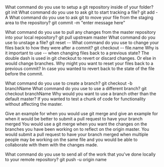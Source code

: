 What command do you use to setup a git repository inside of your folder?
    git init
What command do you use to ask git to start tracking a file?
    git add -A
What command do you use to ask git to move your file from the staging area to the repository?
    git commit -m "enter message here"

What command do you use to pull any changes from the master repository into your local repository?
    git pull upstream master
What command do you use to unstage a file?
    git reset -- <filename>
What command do you use to change your files back to how they were after a commit?
    git checkout -- file.name
Why is it important to use -- when changing files back to a previous state?
    The double dash is used in git checkout to revert or discard changes. Or else in would change branches.
Why might you want to reset your files back to a previous commit?
    In case you wanted to revert back to the state of the file before the commit.

What command do you use to create a branch?
    git checkout -b branchName
What command do you use to use a different branch?
    git checkout branchName
Why would you want to use a branch other than the default master?
    If you wanted to test a chunk of code for functionality without affecting the master.

Give an example for when you would use git merge and give an example for when it would be better to submit a pull request to have your branch merged
    You would use a git merge when you want the changes on the branches you have been working on to reflect on the origin master.
    You would submit a pull request to have your branch merged when multiple people may be working on the same file and you would be able to collaborate with them with the changes made.

What command do you use to send all of the work that you've done locally to your remote repository?
    git push -u origin name